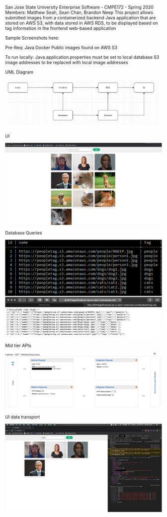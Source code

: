 San Jose State University
Enterprise Software - CMPE172 - Spring 2020
Members: Matthew Seah, Sean Chan, Brandon Neep 
This project allows submitted images from a containerized backend Java application that are stored on AWS S3, with data stored in AWS RDS, to be displayed based on tag information in the frontend web-based application

Sample Screenshots here:

Pre-Req:
Java
Docker
Public images found on AWS S3

To run locally:
Java.application.properties must be set to local database
S3 image addresses to be replaced with local image addresses

UML Diagram

![UML Diagram](https://github.com/brandonneep/image_tags/blob/master/images/umldiagram.PNG)

UI

![UML Diagram](https://github.com/brandonneep/image_tags/blob/master/images/uidiagram.PNG)

Database Queries

![UML Diagram](https://github.com/brandonneep/image_tags/blob/master/images/rdsschema.PNG)
![UML Diagram](https://github.com/brandonneep/image_tags/blob/master/images/APIQuery.png)

Mid tier APIs

![UML Diagram](https://github.com/brandonneep/image_tags/blob/master/images/APIDiagram.png)

UI data transport

![UML Diagram](https://github.com/brandonneep/image_tags/blob/master/images/UI-APIConnection.png)
